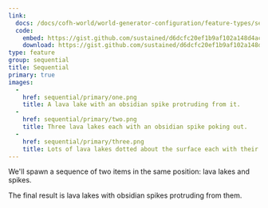 ```yaml
---
link:
  docs: /docs/cofh-world/world-generator-configuration/feature-types/sequential/
  code:
    embed: https://gist.github.com/sustained/d6dcfc20ef1b9af102a148d4acc33e55.js
    download: https://gist.github.com/sustained/d6dcfc20ef1b9af102a148d4acc33e55/archive/f1c1e24c747f54be57ad29926b6849c029eb7ac2.zip
type: feature
group: sequential
title: Sequential
primary: true
images:
  -
    href: sequential/primary/one.png
    title: A lava lake with an obsidian spike protruding from it.
  -
    href: sequential/primary/two.png
    title: Three lava lakes each with an obsidian spike poking out.
  -
    href: sequential/primary/three.png
    title: Lots of lava lakes dotted about the surface each with their own obsidian spike.
---
```


We'll spawn a sequence of two items in the same position: lava lakes and spikes.

The final result is lava lakes with obsidian spikes protruding from them.
